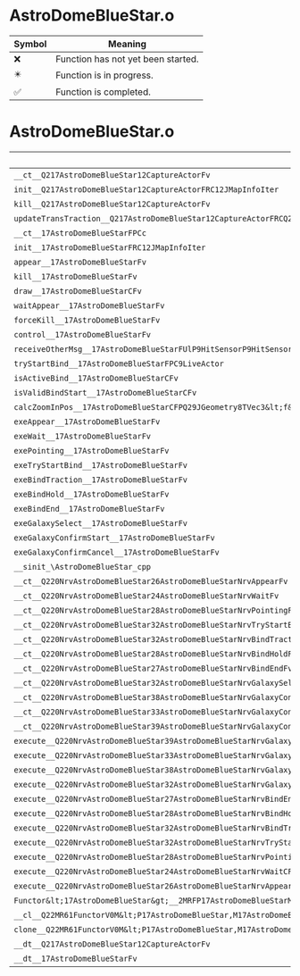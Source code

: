 # AstroDomeBlueStar.o
| Symbol | Meaning 
| ------------- | ------------- 
| :x: | Function has not yet been started. 
| :eight_pointed_black_star: | Function is in progress. 
| :white_check_mark: | Function is completed. 


# AstroDomeBlueStar.o
| Symbol | Decompiled? |
| ------------- | ------------- |
| `__ct__Q217AstroDomeBlueStar12CaptureActorFv` | :x: |
| `init__Q217AstroDomeBlueStar12CaptureActorFRC12JMapInfoIter` | :x: |
| `kill__Q217AstroDomeBlueStar12CaptureActorFv` | :x: |
| `updateTransTraction__Q217AstroDomeBlueStar12CaptureActorFRCQ29JGeometry8TVec3&lt;f&gt;RCQ29JGeometry8TVec3&lt;f&gt;l` | :x: |
| `__ct__17AstroDomeBlueStarFPCc` | :x: |
| `init__17AstroDomeBlueStarFRC12JMapInfoIter` | :x: |
| `appear__17AstroDomeBlueStarFv` | :x: |
| `kill__17AstroDomeBlueStarFv` | :x: |
| `draw__17AstroDomeBlueStarCFv` | :x: |
| `waitAppear__17AstroDomeBlueStarFv` | :x: |
| `forceKill__17AstroDomeBlueStarFv` | :x: |
| `control__17AstroDomeBlueStarFv` | :x: |
| `receiveOtherMsg__17AstroDomeBlueStarFUlP9HitSensorP9HitSensor` | :x: |
| `tryStartBind__17AstroDomeBlueStarFPC9LiveActor` | :x: |
| `isActiveBind__17AstroDomeBlueStarCFv` | :x: |
| `isValidBindStart__17AstroDomeBlueStarCFv` | :x: |
| `calcZoomInPos__17AstroDomeBlueStarCFPQ29JGeometry8TVec3&lt;f&gt;` | :x: |
| `exeAppear__17AstroDomeBlueStarFv` | :x: |
| `exeWait__17AstroDomeBlueStarFv` | :x: |
| `exePointing__17AstroDomeBlueStarFv` | :x: |
| `exeTryStartBind__17AstroDomeBlueStarFv` | :x: |
| `exeBindTraction__17AstroDomeBlueStarFv` | :x: |
| `exeBindHold__17AstroDomeBlueStarFv` | :x: |
| `exeBindEnd__17AstroDomeBlueStarFv` | :x: |
| `exeGalaxySelect__17AstroDomeBlueStarFv` | :x: |
| `exeGalaxyConfirmStart__17AstroDomeBlueStarFv` | :x: |
| `exeGalaxyConfirmCancel__17AstroDomeBlueStarFv` | :x: |
| `__sinit_\AstroDomeBlueStar_cpp` | :x: |
| `__ct__Q220NrvAstroDomeBlueStar26AstroDomeBlueStarNrvAppearFv` | :x: |
| `__ct__Q220NrvAstroDomeBlueStar24AstroDomeBlueStarNrvWaitFv` | :x: |
| `__ct__Q220NrvAstroDomeBlueStar28AstroDomeBlueStarNrvPointingFv` | :x: |
| `__ct__Q220NrvAstroDomeBlueStar32AstroDomeBlueStarNrvTryStartBindFv` | :x: |
| `__ct__Q220NrvAstroDomeBlueStar32AstroDomeBlueStarNrvBindTractionFv` | :x: |
| `__ct__Q220NrvAstroDomeBlueStar28AstroDomeBlueStarNrvBindHoldFv` | :x: |
| `__ct__Q220NrvAstroDomeBlueStar27AstroDomeBlueStarNrvBindEndFv` | :x: |
| `__ct__Q220NrvAstroDomeBlueStar32AstroDomeBlueStarNrvGalaxySelectFv` | :x: |
| `__ct__Q220NrvAstroDomeBlueStar38AstroDomeBlueStarNrvGalaxyConfirmStartFv` | :x: |
| `__ct__Q220NrvAstroDomeBlueStar33AstroDomeBlueStarNrvGalaxyConfirmFv` | :x: |
| `__ct__Q220NrvAstroDomeBlueStar39AstroDomeBlueStarNrvGalaxyConfirmCancelFv` | :x: |
| `execute__Q220NrvAstroDomeBlueStar39AstroDomeBlueStarNrvGalaxyConfirmCancelCFP5Spine` | :x: |
| `execute__Q220NrvAstroDomeBlueStar33AstroDomeBlueStarNrvGalaxyConfirmCFP5Spine` | :x: |
| `execute__Q220NrvAstroDomeBlueStar38AstroDomeBlueStarNrvGalaxyConfirmStartCFP5Spine` | :x: |
| `execute__Q220NrvAstroDomeBlueStar32AstroDomeBlueStarNrvGalaxySelectCFP5Spine` | :x: |
| `execute__Q220NrvAstroDomeBlueStar27AstroDomeBlueStarNrvBindEndCFP5Spine` | :x: |
| `execute__Q220NrvAstroDomeBlueStar28AstroDomeBlueStarNrvBindHoldCFP5Spine` | :x: |
| `execute__Q220NrvAstroDomeBlueStar32AstroDomeBlueStarNrvBindTractionCFP5Spine` | :x: |
| `execute__Q220NrvAstroDomeBlueStar32AstroDomeBlueStarNrvTryStartBindCFP5Spine` | :x: |
| `execute__Q220NrvAstroDomeBlueStar28AstroDomeBlueStarNrvPointingCFP5Spine` | :x: |
| `execute__Q220NrvAstroDomeBlueStar24AstroDomeBlueStarNrvWaitCFP5Spine` | :x: |
| `execute__Q220NrvAstroDomeBlueStar26AstroDomeBlueStarNrvAppearCFP5Spine` | :x: |
| `Functor&lt;17AstroDomeBlueStar&gt;__2MRFP17AstroDomeBlueStarM17AstroDomeBlueStarFPCvPv_v_Q22MR61FunctorV0M&lt;P17AstroDomeBlueStar,M17AstroDomeBlueStarFPCvPv_v&gt;` | :x: |
| `__cl__Q22MR61FunctorV0M&lt;P17AstroDomeBlueStar,M17AstroDomeBlueStarFPCvPv_v&gt;CFv` | :x: |
| `clone__Q22MR61FunctorV0M&lt;P17AstroDomeBlueStar,M17AstroDomeBlueStarFPCvPv_v&gt;CFP7JKRHeap` | :x: |
| `__dt__Q217AstroDomeBlueStar12CaptureActorFv` | :x: |
| `__dt__17AstroDomeBlueStarFv` | :x: |
